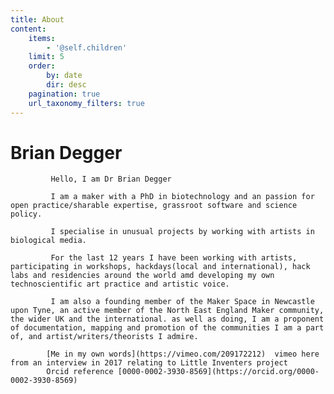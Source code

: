 ```yaml
---
title: About
content:
    items:
        - '@self.children'
    limit: 5
    order:
        by: date
        dir: desc
    pagination: true
    url_taxonomy_filters: true
---
```


# Brian Degger
			 Hello, I am Dr Brian Degger 
             
			 I am a maker with a PhD in biotechnology and an passion for open practice/sharable expertise, grassroot software and science policy.
             
			 I specialise in unusual projects by working with artists in biological media.
			 
             For the last 12 years I have been working with artists, participating in workshops, hackdays(local and international), hack labs and residencies around the world amd developing my own technoscientific art practice and artistic voice.
			 
             I am also a founding member of the Maker Space in Newcastle upon Tyne, an active member of the North East England Maker community, the wider UK and the international. as well as doing, I am a proponent of documentation, mapping and promotion of the communities I am a part of, and artist/writers/theorists I admire.
             
			[Me in my own words](https://vimeo.com/209172212)  vimeo here from an interview in 2017 relating to Little Inventers project
			Orcid reference [0000-0002-3930-8569](https://orcid.org/0000-0002-3930-8569)			